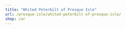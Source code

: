 ```yaml
---
title: "Whited Peterbilt of Presque Isle"
url: /presque-isle/whited-peterbilt-of-presque-isle/
shop: car
---
```

